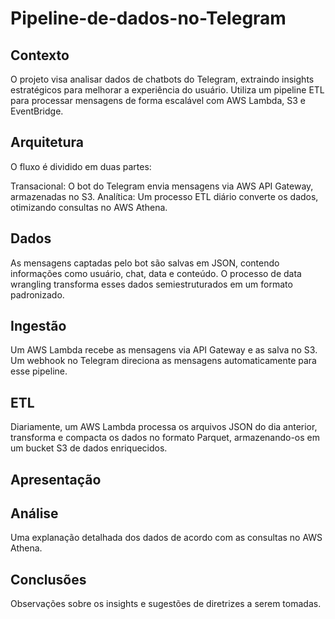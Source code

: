 # Pipeline-de-dados-no-Telegram

## Contexto
O projeto visa analisar dados de chatbots do Telegram, extraindo insights estratégicos para melhorar a experiência do usuário. Utiliza um pipeline ETL para processar mensagens de forma escalável com AWS Lambda, S3 e EventBridge.

## Arquitetura
O fluxo é dividido em duas partes:

Transacional: O bot do Telegram envia mensagens via AWS API Gateway, armazenadas no S3.
Analítica: Um processo ETL diário converte os dados, otimizando consultas no AWS Athena.

## Dados
As mensagens captadas pelo bot são salvas em JSON, contendo informações como usuário, chat, data e conteúdo. O processo de data wrangling transforma esses dados semiestruturados em um formato padronizado.

## Ingestão
Um AWS Lambda recebe as mensagens via API Gateway e as salva no S3. Um webhook no Telegram direciona as mensagens automaticamente para esse pipeline.

## ETL
Diariamente, um AWS Lambda processa os arquivos JSON do dia anterior, transforma e compacta os dados no formato Parquet, armazenando-os em um bucket S3 de dados enriquecidos.

## Apresentação

## Análise
Uma explanação detalhada dos dados de acordo com as consultas no AWS Athena.

## Conclusões
Observações sobre os insights e sugestões de diretrizes a serem tomadas.
